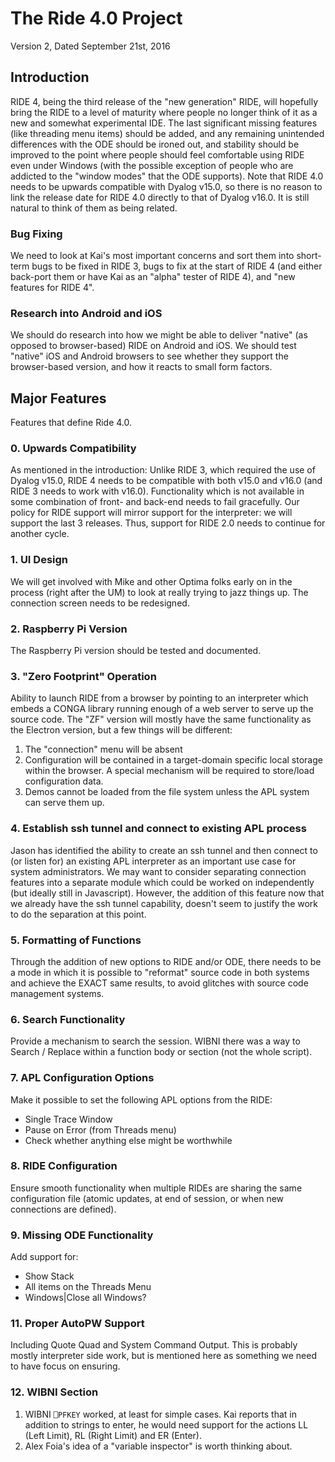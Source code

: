 # The Ride 4.0 Project
Version 2, Dated September 21st, 2016

## Introduction
RIDE 4, being the third release of the "new generation" RIDE, will hopefully bring the RIDE to a level of maturity where people no longer think of it as a new and somewhat experimental IDE. The last significant missing features (like threading menu items) should be added, and any remaining unintended differences with the ODE should be ironed out, and stability should be improved to the point where people should feel comfortable using RIDE even under Windows (with the possible exception of people who are addicted to the "window modes" that the ODE supports).
Note that RIDE 4.0 needs to be upwards compatible with Dyalog v15.0, so there is no reason to link the release date for RIDE 4.0 directly to that of Dyalog v16.0. It is still natural to think of them as being related.
### Bug Fixing
We need to look at Kai's most important concerns and sort them into short-term bugs to be fixed in RIDE 3, bugs to fix at the start of RIDE 4 (and either back-port them or have Kai as an "alpha" tester of RIDE 4), and "new features for RIDE 4".
### Research into Android and iOS
We should do research into how we might be able to deliver "native" (as opposed to browser-based) RIDE on Android and iOS. We should test "native" iOS and Android browsers to see whether they support the browser-based version, and how it reacts to small form factors.
## Major Features
Features that define Ride 4.0.

### 0. Upwards Compatibility
As mentioned in the introduction: Unlike RIDE 3, which required the use of Dyalog v15.0, RIDE 4 needs to be compatible with both v15.0 and v16.0 (and RIDE 3 needs to work with v16.0). Functionality which is not available in some combination of front- and back-end needs to fail gracefully.
Our policy for RIDE support will mirror support for the interpreter: we will support the last 3 releases. Thus, support for RIDE 2.0 needs to continue for another cycle.
### 1. UI Design
We will get involved with Mike and other Optima folks early on in the process (right after the UM) to look at really trying to jazz things up. The connection screen needs to be redesigned.
### 2. Raspberry Pi Version
The Raspberry Pi version should be tested and documented.
### 3. "Zero Footprint" Operation
Ability to launch RIDE from a browser by pointing to an interpreter which embeds a CONGA library running enough of a web server to serve up the source code. The "ZF" version will mostly have the same functionality as the Electron version, but a few things will be different:

 1. The "connection" menu will be absent
 2. Configuration will be contained in a target-domain specific local storage within the browser. A special mechanism will be required to store/load configuration data.
 3. Demos cannot be loaded from the file system unless the APL system can serve them up.

### 4. Establish ssh tunnel and connect to existing APL process
Jason has identified the ability to create an ssh tunnel and then connect to (or listen for) an existing APL interpreter as an important use case for system administrators.
We may want to consider separating connection features into a separate module which could be worked on independently (but ideally still in Javascript). However, the addition of this feature now that we already have the ssh tunnel capability, doesn't seem to justify the work to do the separation at this point.
### 5. Formatting of Functions
Through the addition of new options to RIDE and/or ODE, there needs to be a mode in which it is possible to "reformat" source code in both systems and achieve the EXACT same results, to avoid glitches with source code management systems.
### 6. Search Functionality
Provide a mechanism to search the session.
WIBNI there was a way to Search / Replace within a function body or section (not the whole script).
### 7. APL Configuration Options
Make it possible to set the following APL options from the RIDE:

 - Single Trace Window
 - Pause on Error (from Threads menu)
 - Check whether anything else might be worthwhile

### 8. RIDE Configuration
Ensure smooth functionality when multiple RIDEs are sharing the same configuration file (atomic updates, at end of session, or when new connections are defined).
### 9. Missing ODE Functionality
Add support for:

 - Show Stack
 - All items on the Threads Menu
 - Windows|Close all Windows?

### 11. Proper AutoPW Support
Including Quote Quad and System Command Output. This is probably mostly interpreter side work, but is mentioned here as something we need to have focus on ensuring.
### 12. WIBNI Section

1. WIBNI `⎕PFKEY` worked, at least for simple cases. Kai reports that in addition to strings to enter, he would need support for the actions LL (Left Limit), RL (Right Limit) and ER (Enter).
2. Alex Foia's idea of a "variable inspector" is worth thinking about.
